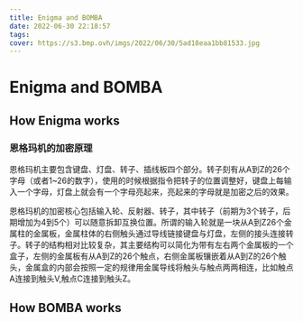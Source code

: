 ```yaml
---
title: Enigma and BOMBA
date: 2022-06-30 22:18:57
tags:
cover: https://s3.bmp.ovh/imgs/2022/06/30/5ad18eaa1bb81533.jpg
---
```


# Enigma and BOMBA

## How Enigma works

### 恩格玛机的加密原理

恩格玛机主要包含键盘、灯盘、转子、插线板四个部分。转子刻有从A到Z的26个字母（或者1~26的数字），使用的时候根据指令把转子的位置调整好，键盘上每输入一个字母，灯盘上就会有一个字母亮起来，亮起来的字母就是加密之后的效果。

恩格玛机的加密核心包括输入轮、反射器、转子，其中转子（前期为3个转子，后期增加为4到5个）可以随意拆卸互换位置。所谓的输入轮就是一块从A到Z26个金属柱的金属板，金属柱体的右侧触头通过导线链接键盘与灯盘，左侧的接头连接转子。转子的结构相对比较复杂，其主要结构可以简化为带有左右两个金属板的一个盒子，左侧的金属板有从A到Z的26个触点，右侧金属板镶嵌着从A到Z的26个触头，金属盒的内部会按照一定的规律用金属导线将触头与触点两两相连，比如触点A连接到触头V,触点C连接到触头Z。

## How BOMBA works





